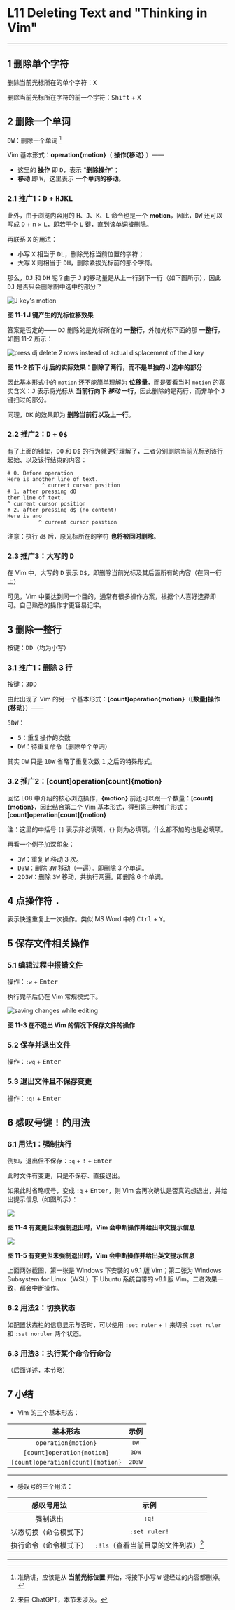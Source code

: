 # L11 Deleting Text and "Thinking in Vim"
---



## 1 删除单个字符

删除当前光标所在的单个字符：<kbd>X</kbd>

删除当前光标所在字符的前一个字符：<kbd>Shift</kbd> + <kbd>X</kbd>



## 2 删除一个单词

<kbd>DW</kbd>：删除一个单词 [^1]

Vim 基本形式：**operation{motion}**（ **操作{移动}** ）——

- 这里的 **操作** 即 <kbd>D</kbd>，表示 “**删除操作**”；
- **移动** 即 <kbd>W</kbd>，这里表示 **一个单词的移动**。



### 2.1  推广1：<kbd>D</kbd> + <kbd>H</kbd><kbd>J</kbd><kbd>K</kbd><kbd>L</kbd>

此外，由于浏览内容用的 <kbd>H</kbd>、<kbd>J</kbd>、<kbd>K</kbd>、<kbd>L</kbd> 命令也是一个 **motion**，因此，<kbd>DW</kbd> 还可以写成 <kbd>D</kbd> + n × <kbd>L</kbd>，即若干个 <kbd>L</kbd> 键，直到该单词被删除。

再联系 <kbd>X</kbd> 的用法：

- 小写 <kbd>X</kbd> 相当于 <kbd>DL</kbd>，删除光标当前位置的字符；
- 大写 <kbd>X</kbd> 则相当于 <kbd>DH</kbd>，删除紧挨光标前的那个字符。

那么，<kbd>DJ</kbd> 和 <kbd>DH</kbd> 呢？由于 <kbd>J</kbd> 的移动量是从上一行到下一行（如下图所示），因此 <kbd>DJ</kbd> 是否只会删除图中选中的部分？

![J key's motion](../assets/11-1.png)

**图 11-1 J 键产生的光标位移效果**

答案是否定的—— <kbd>DJ</kbd> 删除的是光标所在的 **一整行**，外加光标下面的那 **一整行**，如图 11-2 所示：

![press dj delete 2 rows instead of actual displacement of the J key](../assets/11-2.png)

**图 11-2 按下 dj 后的实际效果：删除了两行，而不是单独的 J 选中的部分**

因此基本形式中的 `motion` 还不能简单理解为 **位移量**，而是要看当时 `motion` 的真实含义：<kbd>J</kbd> 表示将光标从 **当前行向下 *移动* 一行**，因此删除的是两行，而非单个 <kbd>J</kbd> 键扫过的部分。

同理，<kbd>DK</kbd> 的效果即为 **删除当前行以及上一行**。



### 2.2 推广2：<kbd>D</kbd> + <kbd>0</kbd><kbd>$</kbd>

有了上面的铺垫，<kbd>D0</kbd> 和 <kbd>D$</kbd> 的行为就更好理解了，二者分别删除当前光标到该行起始、以及该行结束的内容：

```shell
# 0. Before operation
Here is another line of text.
           ^ current cursor position
# 1. after pressing d0
ther line of text.
^ current cursor position
# 2. after pressing d$ (no content)
Here is ano
          ^ current cursor position
```

注意：执行 `d$` 后，原光标所在的字符 **也将被同时删除**。



### 2.3 推广3：大写的 <kbd>D</kbd>

在 Vim 中，大写的 <kbd>D</kbd> 表示 <kbd>D$</kbd>，即删除当前光标及其后面所有的内容（在同一行上）



可见，Vim 中要达到同一个目的，通常有很多操作方案，根据个人喜好选择即可。自己熟悉的操作才更容易记牢。



## 3 删除一整行

按键：<kbd>D</kbd><kbd>D</kbd>（均为小写）



### 3.1 推广1：删除  3 行

按键：<kbd>3</kbd><kbd>D</kbd><kbd>D</kbd>

由此出现了 Vim 的另一个基本形式：**[count]operation{motion}**（**[数量]操作{移动}**）——

<kbd>5</kbd><kbd>D</kbd><kbd>W</kbd>：

- <kbd>5</kbd>：重复操作的次数
- <kbd>D</kbd><kbd>W</kbd>：待重复命令（删除单个单词）

其实 <kbd>D</kbd><kbd>W</kbd> 只是 <kbd>1</kbd><kbd>D</kbd><kbd>W</kbd> 省略了重复次数 <kbd>1</kbd> 之后的特殊形式。



### 3.2 推广2：[count]operation[count]{motion}

回忆 L08 中介绍的核心浏览操作，**{motion}** 前还可以跟一个数量：**[count]{motion}**，因此结合第二个 Vim 基本形式，得到第三种推广形式：**[count]operation[count]{motion}**

注：这里的中括号 `[]` 表示非必填项，`{}` 则为必填项，什么都不加的也是必填项。

再看一个例子加深印象：

- <kbd>3</kbd><kbd>W</kbd>：重复 <kbd>W</kbd> 移动 3 次。
- <kbd>D</kbd><kbd>3</kbd><kbd>W</kbd>：删除 <kbd>3W</kbd> 移动（一遍）。即删除 3 个单词。
- <kbd>2</kbd><kbd>D</kbd><kbd>3</kbd><kbd>W</kbd>：删除 <kbd>3W</kbd> 移动，共执行两遍。即删除 6 个单词。



## 4 点操作符 <kbd>.</kbd>

表示快速重复上一次操作。类似 MS Word 中的 <kbd>Ctrl</kbd> + <kbd>Y</kbd>。



## 5 保存文件相关操作

### 5.1 编辑过程中报错文件

操作：`:w` + <kbd>Enter</kbd>

执行完毕后仍在 Vim 常规模式下。

![saving changes while editing](../assets/11-3.png)

**图 11-3 在不退出 Vim 的情况下保存文件的操作**



### 5.2 保存并退出文件

操作：`:wq` + <kbd>Enter</kbd>



### 5.3 退出文件且不保存变更

操作：`:q!` + <kbd>Enter</kbd>



## 6 感叹号键 <kbd>!</kbd> 的用法

### 6.1 用法1：强制执行

例如，退出但不保存：`:q` + <kbd>!</kbd> + <kbd>Enter</kbd>

此时文件有变更，只是不保存、直接退出。

如果此时省略叹号，变成 `:q` + <kbd>Enter</kbd>，则 Vim 会再次确认是否真的想退出，并给出提示信息（如图所示）：

![](../assets/11-4.png)

**图 11-4 有变更但未强制退出时，Vim 会中断操作并给出中文提示信息**

![](../assets/11-5.png)

**图 11-5 有变更但未强制退出时，Vim 会中断操作并给出英文提示信息**

上面两张截图，第一张是 Windows 下安装的 v9.1 版 Vim；第二张为 Windows Subsystem for Linux（WSL）下 Ubuntu 系统自带的 v8.1 版 Vim。二者效果一致，都会中断操作。



### 6.2 用法2：切换状态

如配置状态栏的信息显示与否时，可以使用 `:set ruler` + <kbd>!</kbd> 来切换 `:set ruler` 和 `:set noruler` 两个状态。



### 6.3 用法3：执行某个命令行命令

（后面详述，本节略）



## 7 小结

- Vim 的三个基本形态：

|             基本形态              |                       示例                       |
| :-------------------------------: | :----------------------------------------------: |
|        `operation{motion}`        |             <kbd>D</kbd><kbd>W</kbd>             |
|    `[count]operation{motion}`     |       <kbd>3</kbd><kbd>D</kbd><kbd>W</kbd>       |
| `[count]operation[count]{motion}` | <kbd>2</kbd><kbd>D</kbd><kbd>3</kbd><kbd>W</kbd> |

---

- 感叹号的三个用法：

|       感叹号用法       |                 示例                 |
| :--------------------: | :----------------------------------: |
|        强制退出        |                `:q!`                 |
| 状态切换（命令模式下） |            `:set ruler!`             |
| 执行命令（命令模式下） | `:!ls`（查看当前目录的文件列表）[^2] |



---

[^1]: 准确讲，应该是从 **当前光标位置** 开始，将按下小写 <kbd>W</kbd> 键经过的内容都删掉。

[^2]: 来自 ChatGPT，本节未涉及。